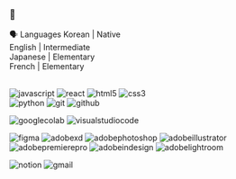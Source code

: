 ### 👋

🗣️ Languages
Korean | Native</br>English | Intermediate</br>Japanese | Elementary</br>French | Elementary
</br>
</br>

<img alt="javascript" src ="https://img.shields.io/badge/javascript-F7DF1E.svg?&style=for-the-badge&logo=javascript&logoColor=FFFFFF"/> <img alt="react" src ="https://img.shields.io/badge/react-61DAFB.svg?&style=for-the-badge&logo=react&logoColor=FFFFFF"/> <img alt="html5" src ="https://img.shields.io/badge/html5-E34F26.svg?&style=for-the-badge&logo=html5&logoColor=FFFFFF"/> <img alt="css3" src ="https://img.shields.io/badge/css3-1572B6.svg?&style=for-the-badge&logo=css3&logoColor=FFFFFF"/>
</br> <img alt="python" src ="https://img.shields.io/badge/python-3776AB.svg?&style=for-the-badge&logo=python&logoColor=FFFFFF"/> <img alt="git" src ="https://img.shields.io/badge/git-181717.svg?&style=for-the-badge&logo=git&logoColor=FFFFFF"/> <img alt="github" src ="https://img.shields.io/badge/github-F05032.svg?&style=for-the-badge&logo=github&logoColor=FFFFFF"/>

<img alt="googlecolab" src ="https://img.shields.io/badge/googlecolab-F9AB00.svg?&style=for-the-badge&logo=googlecolab&logoColor=FFFFFF"/> <img alt="visualstudiocode" src ="https://img.shields.io/badge/visualstudiocode-007ACC.svg?&style=for-the-badge&logo=visualstudiocode&logoColor=FFFFFF"/>

<img alt="figma" src ="https://img.shields.io/badge/figma-F24E1E.svg?&style=for-the-badge&logo=figma&logoColor=FFFFFF"/> <img alt="adobexd" src ="https://img.shields.io/badge/adobexd-FF61F6.svg?&style=for-the-badge&logo=adobexd&logoColor=FFFFFF"/> <img alt="adobephotoshop" src ="https://img.shields.io/badge/adobephotoshop-31A8FF.svg?&style=for-the-badge&logo=adobephotoshop&logoColor=FFFFFF"/> <img alt="adobeillustrator" src ="https://img.shields.io/badge/adobeillustrator-FF9A00.svg?&style=for-the-badge&logo=adobeillustrator&logoColor=FFFFFF"/></br><img alt="adobepremierepro" src ="https://img.shields.io/badge/adobepremierepro-9999FF.svg?&style=for-the-badge&logo=adobepremierepro&logoColor=FFFFFF"/> <img alt="adobeindesign" src ="https://img.shields.io/badge/adobeindesign-FF3366.svg?&style=for-the-badge&logo=adobeindesign&logoColor=FFFFFF"/> <img alt="adobelightroom" src ="https://img.shields.io/badge/adobelightroom-31A8FF.svg?&style=for-the-badge&logo=adobelightroom&logoColor=FFFFFF"/>


<img alt="notion" src ="https://img.shields.io/badge/notion-000000.svg?&style=for-the-badge&logo=notion&logoColor=FFFFFF"/> <img alt="gmail" src ="https://img.shields.io/badge/gmail-EA4335.svg?&style=for-the-badge&logo=gmail&logoColor=FFFFFF"/>


